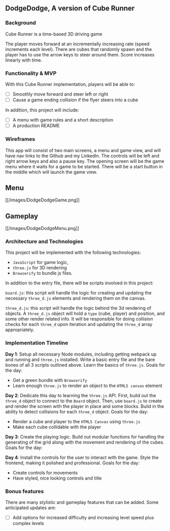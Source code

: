 ## DodgeDodge, A version of Cube Runner

### Background

Cube Runner is a time-based 3D driving game

The player moves forward at an incrementally increasing rate (speed increments each level). There are cubes that randomly spawn and the player has to use the arrow keys to steer around them. Score increases linearly with time.

### Functionality & MVP  

With this Cube Runner implementation, players will be able to:

- [ ] Smoothly move forward and steer left or right
- [ ] Cause a game ending collision if the flyer steers into a cube

In addition, this project will include:

- [ ] A menu with game rules and a short description
- [ ] A production README

### Wireframes

This app will consist of two main screens, a menu and game view, and will have nav links to the Github and my LinkedIn. The controls will be left and right arrow keys and also a pause key. The opening screen will be the game menu where it waits for a game to be started. There will be a start button in the middle which will launch the game view.

## Menu

[[/images/DodgeDodgeGame.png]]

## Gameplay

[[/images/DodgeDodgeMenu.png]]


### Architecture and Technologies

This project will be implemented with the following technologies:

- `JavaScript` for game logic,
- `three.js` for 3D rendering
- `Browserify` to bundle js files.

In addition to the entry file, there will be scripts involved in this project:

`board.js`: this script will handle the logic for creating and updating the necessary `three_d.js` elements and rendering them on the canvas.

`three_d.js`: this script will handle the logic behind the 3d rendering of objects. A `three_d.js` object will hold a `type` (cube, player) and position, and some other render related info.  It will be responsible for doing collision checks for each `three_d` upon iteration and updating the `three_d` array appropriately.

### Implementation Timeline

**Day 1**: Setup all necessary Node modules, including getting webpack up and running and `three.js` installed. Write a basic entry file and the bare bones of all 3 scripts outlined above.  Learn the basics of `three.js`.  Goals for the day:

- Get a green bundle with `Browserify`
- Learn enough `three.js` to render an object to the `HTML5 canvas` element

**Day 2**: Dedicate this day to learning the `three.js` API.  First, build out the `three_d` object to connect to the `Board` object.  Then, use `board.js` to create and render the screen with the player in place and some blocks. Build in the ability to detect collisions for each `three_d` object.  Goals for the day:

- Render a cube and player to the `HTML5 Canvas` using `three.js`
- Make each cube collidable with the player

**Day 3**: Create the playing logic. Build out modular functions for handling the generating of the grid along with the movement and rendering of the cubes. Goals for the day:

**Day 4**: Install the controls for the user to interact with the game.  Style the frontend, making it polished and professional.  Goals for the day:

- Create controls for movements
- Have styled, nice looking controls and title

### Bonus features

There are many stylistic and gameplay features that can be added.  Some anticipated updates are:

- [ ] Add options for increased difficulty and increasing level speed plus complex levels
